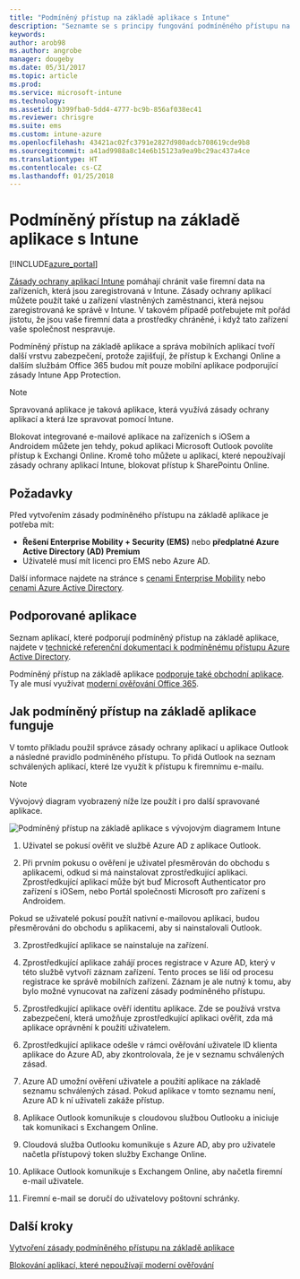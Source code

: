 ```yaml
---
title: "Podmíněný přístup na základě aplikace s Intune"
description: "Seznamte se s principy fungování podmíněného přístupu na základě aplikace se službou Intune."
keywords: 
author: arob98
ms.author: angrobe
manager: dougeby
ms.date: 05/31/2017
ms.topic: article
ms.prod: 
ms.service: microsoft-intune
ms.technology: 
ms.assetid: b399fba0-5dd4-4777-bc9b-856af038ec41
ms.reviewer: chrisgre
ms.suite: ems
ms.custom: intune-azure
ms.openlocfilehash: 43421ac02fc3791e2827d980adcb708619cde9b8
ms.sourcegitcommit: a41ad9988a8c14e6b15123a9ea9bc29ac437a4ce
ms.translationtype: HT
ms.contentlocale: cs-CZ
ms.lasthandoff: 01/25/2018
---
```

# <a name="app-based-conditional-access-with-intune"></a>Podmíněný přístup na základě aplikace s Intune

[!INCLUDE[azure_portal](./includes/azure_portal.md)]

[Zásady ochrany aplikací Intune](app-protection-policy.md) pomáhají chránit vaše firemní data na zařízeních, která jsou zaregistrovaná v Intune. Zásady ochrany aplikací můžete použít také u zařízení vlastněných zaměstnanci, která nejsou zaregistrovaná ke správě v Intune. V takovém případě potřebujete mít pořád jistotu, že jsou vaše firemní data a prostředky chráněné, i když tato zařízení vaše společnost nespravuje.

Podmíněný přístup na základě aplikace a správa mobilních aplikací tvoří další vrstvu zabezpečení, protože zajišťují, že přístup k Exchangi Online a dalším službám Office 365 budou mít pouze mobilní aplikace podporující zásady Intune App Protection.

> [!NOTE]
> Spravovaná aplikace je taková aplikace, která využívá zásady ochrany aplikací a která lze spravovat pomocí Intune.

Blokovat integrované e-mailové aplikace na zařízeních s iOSem a Androidem můžete jen tehdy, pokud aplikaci Microsoft Outlook povolíte přístup k Exchangi Online. Kromě toho můžete u aplikací, které nepoužívají zásady ochrany aplikací Intune, blokovat přístup k SharePointu Online.

## <a name="prerequisites"></a>Požadavky
Před vytvořením zásady podmíněného přístupu na základě aplikace je potřeba mít:

- **Řešení Enterprise Mobility + Security (EMS)** nebo **předplatné Azure Active Directory (AD) Premium**
- Uživatelé musí mít licenci pro EMS nebo Azure AD.

Další informace najdete na stránce s [cenami Enterprise Mobility](https://www.microsoft.com/cloud-platform/enterprise-mobility-pricing) nebo [cenami Azure Active Directory](https://azure.microsoft.com/pricing/details/active-directory/).

## <a name="supported-apps"></a>Podporované aplikace

Seznam aplikací, které podporují podmíněný přístup na základě aplikace, najdete v [technické referenční dokumentaci k podmíněnému přístupu Azure Active Directory](https://docs.microsoft.com/azure/active-directory/active-directory-conditional-access-technical-reference).

Podmíněný přístup na základě aplikace [podporuje také obchodní aplikace](https://docs.microsoft.com/intune-classic/deploy-use/block-apps-with-no-modern-authentication). Ty ale musí využívat [moderní ověřování Office 365](https://support.office.com/article/Using-Office-365-modern-authentication-with-Office-clients-776c0036-66fd-41cb-8928-5495c0f9168a).

## <a name="how-app-based-conditional-access-works"></a>Jak podmíněný přístup na základě aplikace funguje

V tomto příkladu použil správce zásady ochrany aplikací u aplikace Outlook a následné pravidlo podmíněného přístupu. To přidá Outlook na seznam schválených aplikací, které lze využít k přístupu k firemnímu e-mailu.

> [!NOTE]
> Vývojový diagram vyobrazený níže lze použít i pro další spravované aplikace.

![Podmíněný přístup na základě aplikace s vývojovým diagramem Intune](./media/ca-intune-common-ways-3.png)

1.  Uživatel se pokusí ověřit ve službě Azure AD z aplikace Outlook.

2.  Při prvním pokusu o ověření je uživatel přesměrován do obchodu s aplikacemi, odkud si má nainstalovat zprostředkující aplikaci. Zprostředkující aplikací může být buď Microsoft Authenticator pro zařízení s iOSem, nebo Portál společnosti Microsoft pro zařízení s Androidem.

 Pokud se uživatelé pokusí použít nativní e-mailovou aplikaci, budou přesměrováni do obchodu s aplikacemi, aby si nainstalovali Outlook.

3.  Zprostředkující aplikace se nainstaluje na zařízení.

4.  Zprostředkující aplikace zahájí proces registrace v Azure AD, který v této službě vytvoří záznam zařízení. Tento proces se liší od procesu registrace ke správě mobilních zařízení. Záznam je ale nutný k tomu, aby bylo možné vynucovat na zařízení zásady podmíněného přístupu.

5.  Zprostředkující aplikace ověří identitu aplikace. Zde se používá vrstva zabezpečení, která umožňuje zprostředkující aplikaci ověřit, zda má aplikace oprávnění k použití uživatelem.

6.  Zprostředkující aplikace odešle v rámci ověřování uživatele ID klienta aplikace do Azure AD, aby zkontrolovala, že je v seznamu schválených zásad.

7.  Azure AD umožní ověření uživatele a použití aplikace na základě seznamu schválených zásad. Pokud aplikace v tomto seznamu není, Azure AD k ní uživateli zakáže přístup.

8.  Aplikace Outlook komunikuje s cloudovou službou Outlooku a iniciuje tak komunikaci s Exchangem Online.

9.  Cloudová služba Outlooku komunikuje s Azure AD, aby pro uživatele načetla přístupový token služby Exchange Online.

10.  Aplikace Outlook komunikuje s Exchangem Online, aby načetla firemní e-mail uživatele.

11.  Firemní e-mail se doručí do uživatelovy poštovní schránky.

## <a name="next-steps"></a>Další kroky
[Vytvoření zásady podmíněného přístupu na základě aplikace](app-based-conditional-access-intune-create.md)

[Blokování aplikací, které nepoužívají moderní ověřování](app-modern-authentication-block.md)
